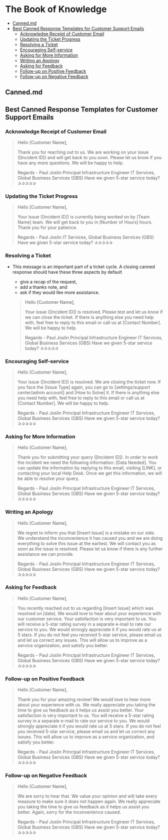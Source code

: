 # The Book of Knowledge

   * [Canned.md](#cannedmd)
   * [Best Canned Response Templates for Customer Support Emails](#best-canned-response-templates-for-customer-support-emails)
      + [Acknowledge Receipt of Customer Email](#acknowledge-receipt-of-customer-email)
      + [Updating the Ticket Progress](#updating-the-ticket-progress)
      + [Resolving a Ticket](#resolving-a-ticket)
      + [Encouraging Self-service](#encouraging-self-service)
      + [Asking for More Information](#asking-for-more-information)
      + [Writing an Apology](#writing-an-apology)
      + [Asking for Feedback](#asking-for-feedback)
      + [Follow-up on Positive Feedback](#follow-up-on-positive-feedback)
      + [Follow-up on Negative Feedback](#follow-up-on-negative-feedback)

## Canned.md

## Best Canned Response Templates for Customer Support Emails

### Acknowledge Receipt of Customer Email

  > Hello [Customer Name],
  >
  > Thank you for reaching out to us. We are working on your issue ([Incident
  > ID]) and will get back to you soon. Please let us know if you have any
  > more questions. We will be happy to help.
  >
  > Regards -
  > Paul Joslin
  > Principal Infrastructure Engineer
  > IT Services, Global Business Services (GBS)
  > Have we given 5-star service today? ✰✰✰✰✰

### Updating the Ticket Progress

  > Hello [Customer Name],
  >
  > Your issue ([Incident ID]) is currently being worked on by [Team Name]
  > team. We will get back to you in [Number of Hours] hours. Thank you for
  > your patience.
  >
  > Regards -
  > Paul Joslin
  > IT Services, Global Business Services (GBS)
  > Have we given 5-star service today? ✰✰✰✰✰

### Resolving a Ticket

- This message is an important part of a ticket cycle. A closing canned response should have these three aspects by default
  - give a recap of the request,
  - add a thanks note, and
  - ask if they would like more assistance.

  > Hello [Customer Name],
  >
  > Your issue ([Incident ID]) is resolved. Please test and let us know if we
  > can close the ticket. If there is anything else you need help with,
  > feel free to reply to this email or call us at [Contact Number]. We will
  > be happy to help.
  >
  > Regards -
  > Paul Joslin
  > Principal Infrastructure Engineer
  > IT Services, Global Business Services (GBS)
  > Have we given 5-star service today? ✰✰✰✰✰

### Encouraging Self-service

  > Hello [Customer Name],
  >
  > Your issue ([Incident ID]) is resolved. We are closing the ticket
  > now. If you face the [Issue Type] again, you can go to [settings/support
  > center/admin account] and [How to Solve] it. If there is anything else
  > you need help with, feel free to reply to this email or call us at
  > [Contact Number].  We will be happy to help.
  >
  > Regards -
  > Paul Joslin
  > Principal Infrastructure Engineer
  > IT Services, Global Business Services (GBS)
  > Have we given 5-star service today? ✰✰✰✰✰

### Asking for More Information

  > Hello [Customer Name],
  >
  > Thank you for submitting your query ([Incident ID]). In order to work
  > the incident we need the following information:
  > [Data Needed].
  > You can update the information by replying to this email, visiting
  > [LINK], or contacting your local Help Desk. Once we get this information,
  > we will be able to resolve your query.
  >
  > Regards -
  > Paul Joslin
  > Principal Infrastructure Engineer
  > IT Services, Global Business Services (GBS)
  > Have we given 5-star service today? ✰✰✰✰✰

### Writing an Apology

  > Hello [Customer Name],
  >
  > We regret to inform you that [Insert Issue] is a mistake on our side. We
  > understand the inconvenience it has caused you and we are doing everything
  > to solve this issue at the earliest.  We will contact you as soon as the
  > issue is resolved.  Please let us know if there is any further assistance
  > we can provide.
  >
  > Regards -
  > Paul Joslin
  > Principal Infrastructure Engineer
  > IT Services, Global Business Services (GBS)
  > Have we given 5-star service today? ✰✰✰✰✰

### Asking for Feedback

  > Hello [Customer Name],

  > You recently reached out to us regarding [Insert Issue] which was
  > resolved on [date]. We would love to hear about your experience with
  > our customer service.
  > Your satisfaction is very important to us.  You will receive a 5-star
  > rating survey in a separate e-mail to rate our service to you.  We would
  > strongly appreciate it if you would rate us at 5 stars.  If you do not
  > feel you received 5-star service, please email us and let us correct
  > any issues. This will allow us to improve as a service organization, and
  > satisfy you better.
  >
  > Regards -
  > Paul Joslin
  > Principal Infrastructure Engineer
  > IT Services, Global Business Services (GBS)
  > Have we given 5-star service today? ✰✰✰✰✰

### Follow-up on Positive Feedback

  > Hello [Customer Name],
  >
  > Thank you for your amazing review! We would love to hear more about your
  > experience with us. We really appreciate you taking the time to give us
  > feedback as it helps us assist you better.
  > Your satisfaction is very important to us.  You will receive a 5-star
  > rating survey in a separate e-mail to rate our service to you.  We would
  > strongly appreciate it if you would rate us at 5 stars.  If you do not
  > feel you received 5-star service, please email us and let us correct
  > any issues. This will allow us to improve as a service organization,
  > and satisfy you better.
  >
  > Regards -
  > Paul Joslin
  > Principal Infrastructure Engineer
  > IT Services, Global Business Services (GBS)
  > Have we given 5-star service today? ✰✰✰✰✰

### Follow-up on Negative Feedback

  > Hello [Customer Name],
  >
  > We are sorry to hear that. We value your opinion and will take every
  > measure to make sure it does not happen again. We really appreciate
  > you taking the time to give us feedback as it helps us assist you
  > better. Again, sorry for the inconvenience caused.
  >
  > Regards -
  > Paul Joslin
  > Principal Infrastructure Engineer
  > IT Services, Global Business Services (GBS)
  > Have we given 5-star service today? ✰✰✰✰✰

[//]: # ( vim: set ai noet nu sts=4 sw=4 ts=4 tw=78 filetype=markdown :)
